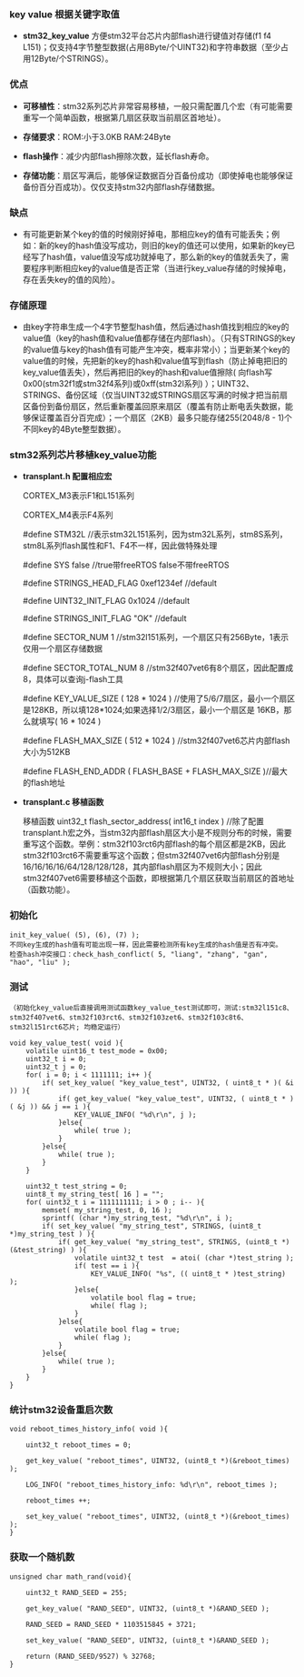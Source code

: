 ### key value 根据关键字取值 ###
- **stm32\_key_value** 方便stm32平台芯片内部flash进行键值对存储(f1 f4 L151)；仅支持4字节整型数据(占用8Byte/个UINT32)和字符串数据（至少占用12Byte/个STRINGS）。

### 优点 ###

- **可移植性**：stm32系列芯片非常容易移植，一般只需配置几个宏（有可能需要重写一个简单函数，根据第几扇区获取当前扇区首地址）。

- **存储要求**：ROM:小于3.0KB RAM:24Byte

- **flash操作**：减少内部flash擦除次数，延长flash寿命。

- **存储功能**：扇区写满后，能够保证数据百分百备份成功（即使掉电也能够保证备份百分百成功）。仅仅支持stm32内部flash存储数据。
### 缺点 ###
- 有可能更新某个key的值的时候刚好掉电，那相应key的值有可能丢失；例如：新的key的hash值没写成功，则旧的key的值还可以使用，如果新的key已经写了hash值，value值没写成功就掉电了，那么新的key的值就丢失了，需要程序判断相应key的value值是否正常（当进行key_value存储的时候掉电，存在丢失key的值的风险）。

### 存储原理 ###
- 由key字符串生成一个4字节整型hash值，然后通过hash值找到相应的key的value值（key的hash值和value值都存储在内部flash）。（只有STRINGS的key的value值与key的hash值有可能产生冲突，概率非常小）；当更新某个key的value值的时候，先把新的key的hash和value值写到flash（防止掉电把旧的key_value值丢失），然后再把旧的key的hash和value值擦除( 向flash写0x00(stm32f1或stm32f4系列)或0xff(stm32l系列) ）；UINT32、STRINGS、备份区域（仅当UINT32或STRINGS扇区写满的时候才把当前扇区备份到备份扇区，然后重新覆盖回原来扇区（覆盖有防止断电丢失数据，能够保证覆盖百分百完成）；一个扇区（2KB）最多只能存储255(2048/8 - 1)个不同key的4Byte整型数据）。

### stm32系列芯片移植key_value功能 ###

- **transplant.h 配置相应宏**

	CORTEX_M3表示F1和L151系列

	CORTEX_M4表示F4系列

	\#define STM32L //表示stm32L151系列，因为stm32L系列，stm8S系列，stm8L系列flash属性和F1、F4不一样，因此做特殊处理
	
	\#define SYS false //true带freeRTOS false不带freeRTOS
	
	\#define STRINGS\_HEAD_FLAG 0xef1234ef //default
	
	\#define UINT32\_INIT_FLAG 0x1024 //default
	
	\#define STRINGS\_INIT_FLAG "OK" //default
	
	\#define SECTOR\_NUM 1 //stm32l151系列，一个扇区只有256Byte，1表示仅用一个扇区存储数据
	
	\#define SECTOR\_TOTAL_NUM 8 //stm32f407vet6有8个扇区，因此配置成8，具体可以查询j-flash工具
	
	\#define KEY\_VALUE_SIZE ( 128 * 1024 ) //使用了5/6/7扇区，最小一个扇区是128KB，所以填128*1024;如果选择1/2/3扇区，最小一个扇区是 16KB，那么就填写( 16 * 1024 )
	
	\#define FLASH\_MAX_SIZE ( 512 * 1024 ) //stm32f407vet6芯片内部flash大小为512KB
	
	\#define FLASH\_END\_ADDR ( FLASH\_BASE + FLASH\_MAX_SIZE )//最大的flash地址

- **transplant.c 移植函数**

	移植函数 uint32\_t flash\_sector\_address( int16_t index ) //除了配置transplant.h宏之外，当stm32内部flash扇区大小是不规则分布的时候，需要重写这个函数。举例：stm32f103rct6内部flash的每个扇区都是2KB，因此stm32f103rct6不需要重写这个函数；但stm32f407vet6内部flash分别是16/16/16/16/64/128/128/128，其内部flash扇区为不规则大小；因此stm32f407vet6需要移植这个函数，即根据第几个扇区获取当前扇区的首地址（函数功能）。

### 初始化 ###

	init_key_value( (5), (6), (7) );
	不同key生成的hash值有可能出现一样，因此需要检测所有key生成的hash值是否有冲突。
	检查hash冲突接口：check_hash_conflict( 5, "liang", "zhang", "gan", "hao", "liu" );
### 测试 ###
	（初始化key_value后直接调用测试函数key_value_test测试即可，测试:stm32l151c8、stm32f407vet6、stm32f103rct6、stm32f103zet6、stm32f103c8t6、stm32l151rct6芯片; 均稳定运行）

	void key_value_test( void ){
		volatile uint16_t test_mode = 0x00;
		uint32_t i = 0;
		uint32_t j = 0;
		for( i = 0; i < 1111111; i++ ){
		    if( set_key_value( "key_value_test", UINT32, ( uint8_t * )( &i )) ){
		        if( get_key_value( "key_value_test", UINT32, ( uint8_t * )( &j )) && j == i ){
		            KEY_VALUE_INFO( "%d\r\n", j );
		        }else{
		            while( true );
		        }
		    }else{
		        while( true );
		    }
		}
		
		uint32_t test_string = 0;
		uint8_t my_string_test[ 16 ] = "";
		for( uint32_t i = 1111111111; i > 0 ; i-- ){
		    memset( my_string_test, 0, 16 );
		    sprintf( (char *)my_string_test, "%d\r\n", i );
		    if( set_key_value( "my_string_test", STRINGS, (uint8_t *)my_string_test ) ){
		        if( get_key_value( "my_string_test", STRINGS, (uint8_t *)(&test_string) ) ){
		            volatile uint32_t test  = atoi( (char *)test_string );
		            if( test == i ){
		                KEY_VALUE_INFO( "%s", (( uint8_t * )test_string) );
		            }else{
		                volatile bool flag = true;
		                while( flag );
		            }
		        }else{
		            volatile bool flag = true;
		            while( flag );
		        }
		    }else{
		        while( true );
		    }
		}
	}

### 统计stm32设备重启次数 ###

	void reboot_times_history_info( void ){
	
		uint32_t reboot_times = 0;
		
		get_key_value( "reboot_times", UINT32, (uint8_t *)(&reboot_times) );
		
		LOG_INFO( "reboot_times_history_info: %d\r\n", reboot_times );
		
		reboot_times ++;
		
		set_key_value( "reboot_times", UINT32, (uint8_t *)(&reboot_times) );
	}

### 获取一个随机数 ###

	unsigned char math_rand(void){
	
		uint32_t RAND_SEED = 255;
		
		get_key_value( "RAND_SEED", UINT32, (uint8_t *)&RAND_SEED );
		
		RAND_SEED = RAND_SEED * 1103515845 + 3721;
		
		set_key_value( "RAND_SEED", UINT32, (uint8_t *)&RAND_SEED );
		
		return (RAND_SEED/9527) % 32768;
	}
